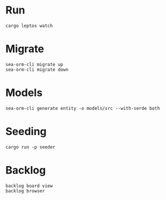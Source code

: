 # Run

```shell
cargo leptos watch
```

# Migrate

```shell
sea-orm-cli migrate up
sea-orm-cli migrate down
```

# Models

```shell
sea-orm-cli generate entity -o models/src --with-serde both
```

# Seeding

```shell
cargo run -p seeder
```

# Backlog

```
backlog board view
backlog browser
```
